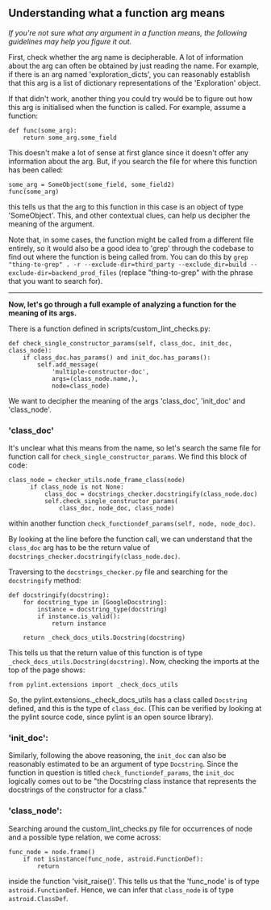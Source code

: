 ## Understanding what a function arg means

_If you're not sure what any argument in a function means, the following guidelines may help you figure it out._

First, check whether the arg name is decipherable. A lot of information about the arg can often be obtained by just reading the name. For example, if there is an arg named 'exploration_dicts', you can reasonably establish that this arg is a list of dictionary representations of the 'Exploration' object.

If that didn't work, another thing you could try would be to figure out how this arg is initialised when the function is called. For example, assume a function:

```
def func(some_arg):
    return some_arg.some_field
```

This doesn't make a lot of sense at first glance since it doesn't offer any information about the arg. But, if you search the file for where this function has been called:

```
some_arg = SomeObject(some_field, some_field2)
func(some_arg)
```

this tells us that the arg to this function in this case is an object of type 'SomeObject'. This, and other contextual clues, can help us decipher the meaning of the argument.

Note that, in some cases, the function might be called from a different file entirely, so it would also be a good idea to 'grep' through the codebase to find out where the function is being called from. You can do this by `grep "thing-to-grep" . -r --exclude-dir=third_party --exclude_dir=build --exclude-dir=backend_prod_files` (replace "thing-to-grep" with the phrase that you want to search for).

***

**Now, let's go through a full example of analyzing a function for the meaning of its args.**

There is a function defined in scripts/custom_lint_checks.py:

```
def check_single_constructor_params(self, class_doc, init_doc, class_node):
    if class_doc.has_params() and init_doc.has_params():
        self.add_message(
            'multiple-constructor-doc',
            args=(class_node.name,),
            node=class_node)
```

We want to decipher the meaning of the args 'class_doc', 'init_doc' and 'class_node'.

### 'class_doc'

It's unclear what this means from the name, so let's search the same file for function call for `check_single_constructor_params`. We find this block of code:

```
class_node = checker_utils.node_frame_class(node)
      if class_node is not None:
          class_doc = docstrings_checker.docstringify(class_node.doc)
          self.check_single_constructor_params(
              class_doc, node_doc, class_node)
```

within another function `check_functiondef_params(self, node, node_doc)`.

By looking at the line before the function call, we can understand that the `class_doc` arg has to be the return value of `docstrings_checker.docstringify(class_node.doc)`.

Traversing to the `docstrings_checker.py` file and searching for the `docstringify` method:

```
def docstringify(docstring):
    for docstring_type in [GoogleDocstring]:
        instance = docstring_type(docstring)
        if instance.is_valid():
            return instance

    return _check_docs_utils.Docstring(docstring)
```

This tells us that the return value of this function is of type `_check_docs_utils.Docstring(docstring)`. Now, checking the imports at the top of the page shows:

`from pylint.extensions import _check_docs_utils`

So, the pylint.extensions._check_docs_utils has a class called `Docstring` defined, and this is the type of `class_doc`. (This can be verified by looking at the pylint source code, since pylint is an open source library).

### 'init_doc':

Similarly, following the above reasoning, the `init_doc` can also be reasonably estimated to be an argument of type `Docstring`. Since the function in question is titled `check_functiondef_params`, the `init_doc` logically comes out to be "the Docstring class instance that represents the docstrings of the constructor for a class."

### 'class_node':

Searching around the custom_lint_checks.py file for occurrences of node and a possible type relation, we come across:

```
func_node = node.frame()
    if not isinstance(func_node, astroid.FunctionDef):
        return
```

inside the function 'visit_raise()'. This tells us that the 'func_node' is of type `astroid.FunctionDef`. Hence, we can infer that `class_node` is of type `astroid.ClassDef`.